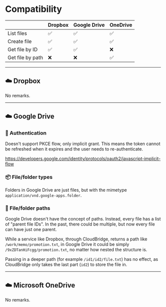 # Compatibility

|                  | Dropbox | Google Drive | OneDrive |
|------------------|---------|--------------|----------|
| List files       | ✅       | ✅            | ✅        |
| Create file      | ✅       | ✅            | ✅        |
| Get file by ID   | ✅       | ✅            | ❌        |
| Get file by path | ❌       | ❌            | ✅        |

<hr>

## ☁️ Dropbox

No remarks.

<hr>

## ☁️ Google Drive

### 🔑 Authentication

Doesn't support PKCE flow, only implicit grant. This means the token cannot be refreshed
when it expires and the user needs to re-authenticate.

https://developers.google.com/identity/protocols/oauth2/javascript-implicit-flow

### 📦 File/folder types

Folders in Google Drive are just files, but with the mimetype `application/vnd.google-apps.folder`.

### 📜 File/folder paths

Google Drive doesn't have the concept of paths. Instead, every file has a list of "parent file IDs".
In the past, there could be multiple, but now every file can have just one parent.

While a service like Dropbox, through CloudBridge, returns a path like `/work/memo/promotion.txt`, in
Google Drive it could be simply `/9xZDTanHiFcgg/promotion.txt`, no matter how nested the structure is.

Passing in a deeper path (for example `/id1/id2/file.txt`) has no effect, as CloudBridge only
takes the last part (`id2`) to store the file in.

<hr>

## ☁️ Microsoft OneDrive

No remarks.